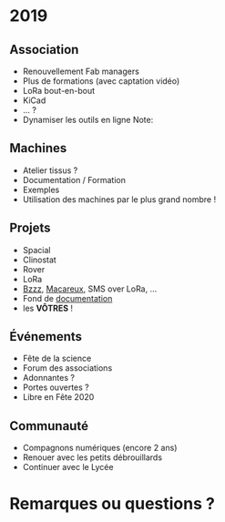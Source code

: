 # 2019


## Association
* Renouvellement Fab managers
* Plus de formations (avec captation vidéo)
 * LoRa bout-en-bout
 * KiCad
 * ... ?
* Dynamiser les outils en ligne
Note:


## Machines
* Atelier tissus ?
* Documentation / Formation
* Exemples
* Utilisation des machines par le plus grand nombre !


## Projets
* Spacial
 * Clinostat
 * Rover
* LoRa
* [Bzzz](http://wiki.fablab-lannion.org//index.php?title=Bzzz), [Macareux](http://wiki.fablab-lannion.org/index.php?title=Comptage_Macareux), SMS over LoRa, ...
* Fond de [documentation](http://wiki.fablab-lannion.org/index.php?title=Cat%C3%A9gorie:Formation)
* les **VÔTRES** !


## Événements
* Fête de la science
* Forum des associations
* Adonnantes ?
* Portes ouvertes ?
* Libre en Fête 2020


## Communauté
* Compagnons numériques (encore 2 ans)
* Renouer avec les petits débrouillards
* Continuer avec le Lycée


# Remarques ou questions ?
